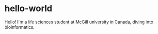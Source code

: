 # hello-world

Hello! I'm a life sciences student at McGill university in Canada, diving into bioinformatics. 
